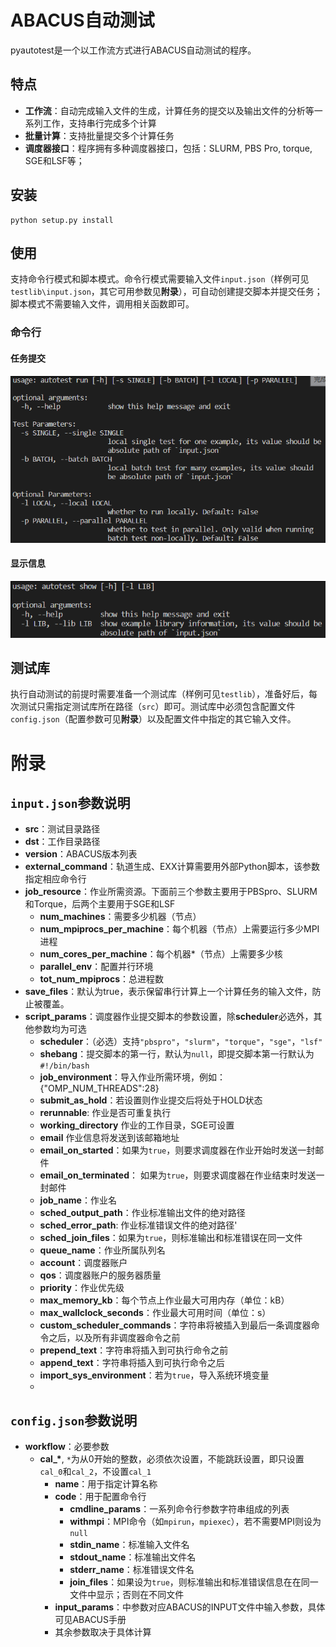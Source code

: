 <!--
 * @Date: 2021-03-29 09:04:56
 * @LastEditors: jiyuyang
 * @LastEditTime: 2021-04-29 17:31:28
 * @Mail: jiyuyang@mail.ustc.edu.cn, 1041176461@qq.com
-->
# ABACUS自动测试
pyautotest是一个以工作流方式进行ABACUS自动测试的程序。

## 特点
- **工作流**：自动完成输入文件的生成，计算任务的提交以及输出文件的分析等一系列工作，支持串行完成多个计算
- **批量计算**：支持批量提交多个计算任务
- **调度器接口**：程序拥有多种调度器接口，包括：SLURM, PBS Pro, torque, SGE和LSF等；

## 安装
```shell
python setup.py install
```

## 使用
支持命令行模式和脚本模式。命令行模式需要输入文件`input.json`（样例可见`testlib\input.json`，其它可用参数见**附录**），可自动创建提交脚本并提交任务；脚本模式不需要输入文件，调用相关函数即可。

### 命令行

#### 任务提交
![run](./fig/run.png)
  
#### 显示信息
![show](./fig/show.png)

## 测试库
执行自动测试的前提时需要准备一个测试库（样例可见`testlib`），准备好后，每次测试只需指定测试库所在路径（`src`）即可。测试库中必须包含配置文件`config.json`（配置参数可见**附录**）以及配置文件中指定的其它输入文件。

# 附录
## `input.json`参数说明
- **src**：测试目录路径
- **dst**：工作目录路径
- **version**：ABACUS版本列表
- **external_command**：轨道生成、EXX计算需要用外部Python脚本，该参数指定相应命令行
- **job_resource**：作业所需资源。下面前三个参数主要用于PBSpro、SLURM和Torque，后两个主要用于SGE和LSF
  - **num_machines**：需要多少机器（节点）
  - **num_mpiprocs_per_machine**：每个机器（节点）上需要运行多少MPI进程
  - **num_cores_per_machine**：每个机器*（节点）上需要多少核
  - **parallel_env**：配置并行环境
  - **tot_num_mpiprocs**：总进程数
- **save_files**：默认为true，表示保留串行计算上一个计算任务的输入文件，防止被覆盖。
- **script_params**：调度器作业提交脚本的参数设置，除**scheduler**必选外，其他参数均为可选
  - **scheduler**：（必选）支持`"pbspro"`，`"slurm"`，`"torque"`，`"sge"`，`"lsf"`
  - **shebang**：提交脚本的第一行，默认为`null`，即提交脚本第一行默认为`#!/bin/bash`
  - **job_environment**：导入作业所需环境，例如：{"OMP_NUM_THREADS":28}
  - **submit_as_hold**：若设置则作业提交后将处于HOLD状态
  - **rerunnable**: 作业是否可重复执行
  - **working_directory** 作业的工作目录，SGE可设置
  - **email** 作业信息将发送到该邮箱地址
  - **email_on_started**：如果为`true`，则要求调度器在作业开始时发送一封邮件
  - **email_on_terminated**： 如果为`true`，则要求调度器在作业结束时发送一封邮件
  - **job_name**：作业名
  - **sched_output_path**：作业标准输出文件的绝对路径
  - **sched_error_path**: 作业标准错误文件的绝对路径'
  - **sched_join_files**：如果为`true`，则标准输出和标准错误在同一文件
  - **queue_name**：作业所属队列名
  - **account**：调度器账户
  - **qos**：调度器账户的服务器质量
  - **priority**：作业优先级
  - **max_memory_kb**：每个节点上作业最大可用内存（单位：kB）
  - **max_wallclock_seconds**：作业最大可用时间（单位：s）
  - **custom_scheduler_commands**：字符串将被插入到最后一条调度器命令之后，以及所有非调度器命令之前
  - **prepend_text**：字符串将插入到可执行命令之前
  - **append_text**：字符串将插入到可执行命令之后
  - **import_sys_environment**：若为`true`，导入系统环境变量
  - 
## `config.json`参数说明
- **workflow**：必要参数
  - **cal_\***, `*`为从0开始的整数，必须依次设置，不能跳跃设置，即只设置`cal_0`和`cal_2`，不设置`cal_1`
    - **name**：用于指定计算名称
    - **code**：用于配置命令行
      - **cmdline_params**：一系列命令行参数字符串组成的列表 
      - **withmpi**：MPI命令（如`mpirun`，`mpiexec`），若不需要MPI则设为`null`
      - **stdin_name**：标准输入文件名
      - **stdout_name**：标准输出文件名
      - **stderr_name**：标准错误文件名
      - **join_files**：如果设为`true`，则标准输出和标准错误信息在在同一文件中显示；否则在不同文件
    - **input_params**：中参数对应ABACUS的INPUT文件中输入参数，具体可见ABACUS手册
    - 其余参数取决于具体计算
